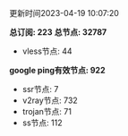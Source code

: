 更新时间2023-04-19 10:07:20

**总订阅: 223**
**总节点: 32787**
- vless节点: 44

**google ping有效节点: 922**
- ssr节点: 7
- v2ray节点: 732
- trojan节点: 71
- ss节点: 112
